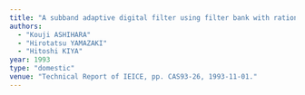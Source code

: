 ```yaml
---
title: "A subband adaptive digital filter using filter bank with rational decimation ratio"
authors:
  - "Kouji ASHIHARA"
  - "Hirotatsu YAMAZAKI"
  - "Hitoshi KIYA"
year: 1993
type: "domestic"
venue: "Technical Report of IEICE, pp. CAS93-26, 1993-11-01."
---
```

